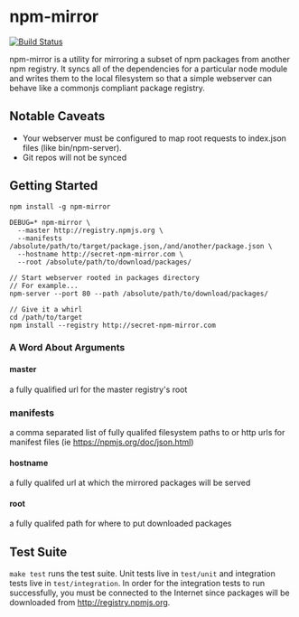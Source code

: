 npm-mirror
==========

[![Build Status](https://travis-ci.org/mozilla-b2g/npm-mirror.png?branch=master)](https://travis-ci.org/mozilla-b2g/npm-mirror)

npm-mirror is a utility for mirroring a subset of npm packages from another npm registry. It syncs all of the dependencies for a particular node module and writes them to the local filesystem so that a simple webserver can behave like a commonjs compliant package registry.

## Notable Caveats

+ Your webserver must be configured to map root requests to index.json files (like bin/npm-server).
+ Git repos will not be synced

## Getting Started

```
npm install -g npm-mirror

DEBUG=* npm-mirror \
  --master http://registry.npmjs.org \
  --manifests /absolute/path/to/target/package.json,/and/another/package.json \
  --hostname http://secret-npm-mirror.com \
  --root /absolute/path/to/download/packages/

// Start webserver rooted in packages directory
// For example...
npm-server --port 80 --path /absolute/path/to/download/packages/

// Give it a whirl
cd /path/to/target
npm install --registry http://secret-npm-mirror.com
```

### A Word About Arguments

#### master

a fully qualified url for the master registry's root

### manifests

a comma separated list of fully qualifed filesystem paths to or http urls for manifest files (ie https://npmjs.org/doc/json.html)

#### hostname

a fully qualifed url at which the mirrored packages will be served

#### root

a fully qualifed path for where to put downloaded packages

## Test Suite

`make test` runs the test suite. Unit tests live in `test/unit` and integration tests live in `test/integration`. In order for the integration tests to run successfully, you must be connected to the Internet since packages will be downloaded from http://registry.npmjs.org.
